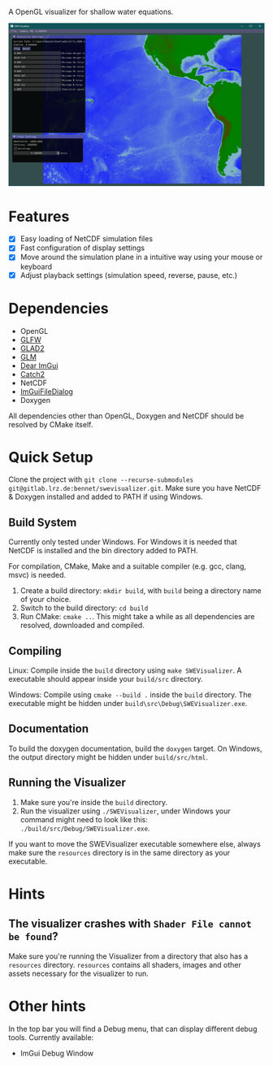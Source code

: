 A OpenGL visualizer for shallow water equations.

![A screenshot of the software should appear here](screenshots/SWEVisualizer_Chile.png)

# Features
- [x] Easy loading of NetCDF simulation files
- [x] Fast configuration of display settings
- [x] Move around the simulation plane in a intuitive way using your mouse or keyboard
- [x] Adjust playback settings (simulation speed, reverse, pause, etc.)

# Dependencies

- OpenGL
- [GLFW](https://github.com/glfw/glfw)
- [GLAD2](https://github.com/Dav1dde/glad)
- [GLM](https://github.com/g-truc/glm)
- [Dear ImGui](https://github.com/ocornut/imgui)
- [Catch2](https://github.com/catchorg/Catch2)
- NetCDF
- [ImGuiFileDialog](https://github.com/aiekick/ImGuiFileDialog)
- Doxygen

All dependencies other than OpenGL, Doxygen and NetCDF should be resolved by CMake itself.

# Quick Setup

Clone the project with `git clone --recurse-submodules git@gitlab.lrz.de:bennet/swevisualizer.git`.
Make sure you have NetCDF & Doxygen installed and added to PATH if using Windows.


## Build System

Currently only tested under Windows. For  Windows it is needed that NetCDF is installed and the bin directory added to PATH.

For compilation, CMake, Make and a suitable compiler (e.g. gcc, clang, msvc) is needed.

1. Create a build directory: `mkdir build`, with `build` being a directory name of your choice.
2. Switch to the build directory: `cd build`
3. Run CMake: `cmake ..`. This might take a while as all dependencies are resolved, downloaded and 
compiled.

## Compiling

Linux: Compile inside the `build` directory using `make SWEVisualizer`. A executable should appear inside your
`build/src` directory.

Windows: Compile using `cmake --build .` inside the `build` directory. The executable might be hidden under `build\src\Debug\SWEVisualizer.exe`.

## Documentation
To build the doxygen documentation, build the `doxygen` target.
On Windows, the output directory might be hidden under `build/src/html`.
## Running the Visualizer

1. Make sure you're inside the `build` directory.
2. Run the visualizer using `./SWEVisualizer`, under Windows your command might need to look like this: `./build/src/Debug/SWEVisualizer.exe`.

If you want to move the SWEVisualizer executable somewhere else, always make sure the
`resources` directory is in the same directory as your executable.

# Hints

## The visualizer crashes with `Shader File cannot be found`?

Make sure you're running the Visualizer from a directory that also has a `resources` directory. `resources` contains all shaders, images and other assets necessary for the
visualizer to run.

# Other hints

In the top bar you will find a Debug menu, that can display different debug tools. Currently available:
- ImGui Debug Window
